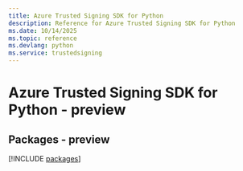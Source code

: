 ```yaml
---
title: Azure Trusted Signing SDK for Python
description: Reference for Azure Trusted Signing SDK for Python
ms.date: 10/14/2025
ms.topic: reference
ms.devlang: python
ms.service: trustedsigning
---
```

# Azure Trusted Signing SDK for Python - preview
## Packages - preview
[!INCLUDE [packages](trusted-signing-index.md)]